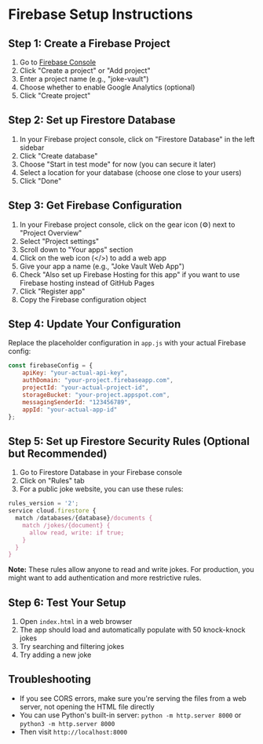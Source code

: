 # Firebase Setup Instructions

## Step 1: Create a Firebase Project

1. Go to [Firebase Console](https://console.firebase.google.com/)
2. Click "Create a project" or "Add project"
3. Enter a project name (e.g., "joke-vault")
4. Choose whether to enable Google Analytics (optional)
5. Click "Create project"

## Step 2: Set up Firestore Database

1. In your Firebase project console, click on "Firestore Database" in the left sidebar
2. Click "Create database"
3. Choose "Start in test mode" for now (you can secure it later)
4. Select a location for your database (choose one close to your users)
5. Click "Done"

## Step 3: Get Firebase Configuration

1. In your Firebase project console, click on the gear icon (⚙️) next to "Project Overview"
2. Select "Project settings"
3. Scroll down to "Your apps" section
4. Click on the web icon (</>) to add a web app
5. Give your app a name (e.g., "Joke Vault Web App")
6. Check "Also set up Firebase Hosting for this app" if you want to use Firebase hosting instead of GitHub Pages
7. Click "Register app"
8. Copy the Firebase configuration object

## Step 4: Update Your Configuration

Replace the placeholder configuration in `app.js` with your actual Firebase config:

```javascript
const firebaseConfig = {
    apiKey: "your-actual-api-key",
    authDomain: "your-project.firebaseapp.com", 
    projectId: "your-actual-project-id",
    storageBucket: "your-project.appspot.com",
    messagingSenderId: "123456789",
    appId: "your-actual-app-id"
};
```

## Step 5: Set up Firestore Security Rules (Optional but Recommended)

1. Go to Firestore Database in your Firebase console
2. Click on "Rules" tab
3. For a public joke website, you can use these rules:

```javascript
rules_version = '2';
service cloud.firestore {
  match /databases/{database}/documents {
    match /jokes/{document} {
      allow read, write: if true;
    }
  }
}
```

**Note:** These rules allow anyone to read and write jokes. For production, you might want to add authentication and more restrictive rules.

## Step 6: Test Your Setup

1. Open `index.html` in a web browser
2. The app should load and automatically populate with 50 knock-knock jokes
3. Try searching and filtering jokes
4. Try adding a new joke

## Troubleshooting

- If you see CORS errors, make sure you're serving the files from a web server, not opening the HTML file directly
- You can use Python's built-in server: `python -m http.server 8000` or `python3 -m http.server 8000`
- Then visit `http://localhost:8000`
